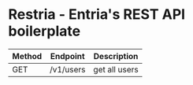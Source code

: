 # Restria - Entria's REST API boilerplate

| Method        | Endpoint      | Description   |
| ------------- | ------------- | ------------- |
| GET           | /v1/users     | get all users |
